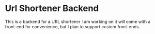 # Url Shortener Backend
This is a backend for a URL shortener I am working on it will come with a front-end for convenience, but I plan to support custom front-ends.

